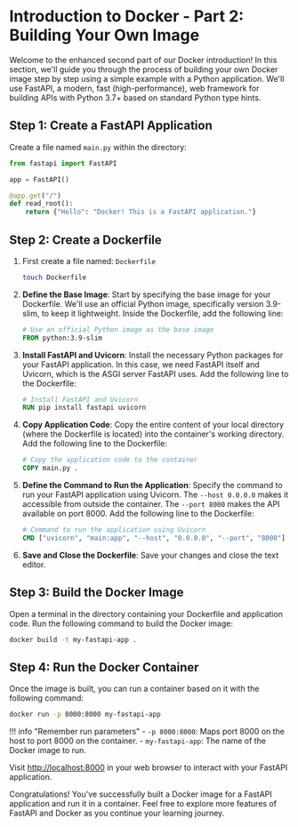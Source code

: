 # Introduction to Docker - Part 2: Building Your Own Image

Welcome to the enhanced second part of our Docker introduction! In this section, we'll guide you through the process of building your own Docker image step by step using a simple example with a Python application. We'll use FastAPI, a modern, fast (high-performance), web framework for building APIs with Python 3.7+ based on standard Python type hints.

## Step 1: Create a FastAPI Application

Create a file named `main.py` within the directory:

```python
from fastapi import FastAPI

app = FastAPI()

@app.get("/")
def read_root():
    return {"Hello": "Docker! This is a FastAPI application."}
```

## Step 2: Create a Dockerfile

1. First create a file named: `Dockerfile`

    ```bash
    touch Dockerfile
    ```

2. **Define the Base Image**: Start by specifying the base image for your Dockerfile. We'll use an official Python image, specifically version 3.9-slim, to keep it lightweight. Inside the Dockerfile, add the following line:

    ```Dockerfile
    # Use an official Python image as the base image
    FROM python:3.9-slim
    ```

3. **Install FastAPI and Uvicorn**: Install the necessary Python packages for your FastAPI application. In this case, we need FastAPI itself and Uvicorn, which is the ASGI server FastAPI uses. Add the following line to the Dockerfile:

    ```Dockerfile
    # Install FastAPI and Uvicorn
    RUN pip install fastapi uvicorn
    ```

4. **Copy Application Code**: Copy the entire content of your local directory (where the Dockerfile is located) into the container's working directory. Add the following line to the Dockerfile:

    ```Dockerfile
    # Copy the application code to the container
    COPY main.py .
    ```

5. **Define the Command to Run the Application**: Specify the command to run your FastAPI application using Uvicorn. The `--host 0.0.0.0` makes it accessible from outside the container. The `--port 8000` makes the API available on port 8000. Add the following line to the Dockerfile:

    ```Dockerfile
    # Command to run the application using Uvicorn
    CMD ["uvicorn", "main:app", "--host", "0.0.0.0", "--port", "8000"]
    ```

6. **Save and Close the Dockerfile**: Save your changes and close the text editor.

## Step 3: Build the Docker Image

Open a terminal in the directory containing your Dockerfile and application code. Run the following command to build the Docker image:

```bash
docker build -t my-fastapi-app .
```

## Step 4: Run the Docker Container

Once the image is built, you can run a container based on it with the following command:

```bash
docker run -p 8000:8000 my-fastapi-app
```

!!! info "Remember run parameters"
    - `-p 8000:8000`: Maps port 8000 on the host to port 8000 on the container.
    - `my-fastapi-app`: The name of the Docker image to run.

Visit [http://localhost:8000](http://localhost:8000) in your web browser to interact with your FastAPI application.

Congratulations! You've successfully built a Docker image for a FastAPI application and run it in a container. Feel free to explore more features of FastAPI and Docker as you continue your learning journey.

